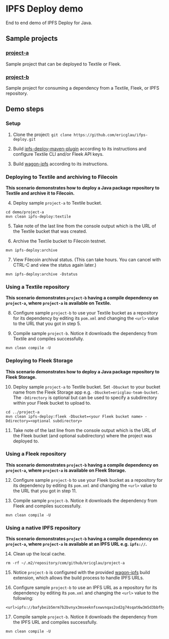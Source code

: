 # IPFS Deploy demo

End to end demo of IPFS Deploy for Java.

## Sample projects

### [project-a](project-a)
Sample project that can be deployed to Textile or Fleek.

### [project-b](project-b)
Sample project for consuming a dependency from a Textile, Fleek, or IPFS repository.

## Demo steps

### Setup

1. Clone the project: `git clone https://github.com/ericglau/ifps-deploy.git`

2. Build [ipfs-deploy-maven-plugin](../ipfs-deploy-maven-plugin) according to its instructions and configure Textile CLI and/or Fleek API keys.

3. Build [wagon-ipfs](../wagon-ipfs) according to its instructions.

### Deploying to Textile and archiving to Filecoin

**This scenario demonstrates how to deploy a Java package repository to Textile and archive it to Filecoin.**

4. Deploy sample `project-a` to Textile bucket.

```
cd demo/project-a
mvn clean ipfs-deploy:textile
```

5. Take note of the last line from the console output which is the URL of the Textile bucket that was created.

6. Archive the Textile bucket to Filecoin testnet.

```
mvn ipfs-deploy:archive
```

7. View Filecoin archival status. (This can take hours. You can cancel with CTRL-C and view the status again later.)

```
mvn ipfs-deploy:archive -Dstatus
```

### Using a Textile repository

**This scenario demonstrates `project-b` having a compile dependency on `project-a`, where `project-a` is available on Textile.**

8. Configure sample `project-b` to use your Textile bucket as a repository for its dependency by editing its `pom.xml` and changing the `<url>` value to the URL that you got in step 5.

9. Compile sample `project-b`. Notice it downloads the dependency from Textile and compiles successfully.

```
mvn clean compile -U
```

### Deploying to Fleek Storage

**This scenario demonstrates how to deploy a Java package repository to Fleek Storage.**

10. Deploy sample `project-a` to Textile bucket.  Set `-Dbucket` to your bucket name from the Fleek Storage app e.g. `-Dbucket=ericglau-team-bucket`.  The `-Ddirectory` is optional but can be used to specify a subdirectory within your Fleek bucket to upload to.

```
cd ../project-a
mvn clean ipfs-deploy:fleek -Dbucket=<your Fleek bucket name> -Ddirectory=<optional subdirectory>
```

11. Take note of the last line from the console output which is the URL of the Fleek bucket (and optional subdirectory) where the project was deployed to.

### Using a Fleek repository

**This scenario demonstrates `project-b` having a compile dependency on `project-a`, where `project-a` is available on Fleek Storage.**

12. Configure sample `project-b` to use your Fleek bucket as a repository for its dependency by editing its `pom.xml` and changing the `<url>` value to the URL that you got in step 11.

13. Compile sample `project-b`. Notice it downloads the dependency from Fleek and compiles successfully.

```
mvn clean compile -U
```

### Using a native IPFS repository

**This scenario demonstrates `project-b` having a compile dependency on `project-a`, where `project-a` is available at an IPFS URL e.g. `ipfs://`.**

14. Clean up the local cache.
```
rm -rf ~/.m2/repository/com/github/ericglau/project-a
```

15. Notice `project-b` is configured with the provided [wagon-ipfs](../wagon-ipfs) build extension, which allows the build process to handle IPFS URLs.

16. Configure sample `project-b` to use an IPFS URL as a repository for its dependency by editing its `pom.xml` and changing the `<url>` value to the following:
```
<url>ipfs://bafybeib5mrm7b2bvnyx3mseeknfsxwvnqas2od2g74sqat6w3m5d3bbfhy</url>
```

17. Compile sample `project-b`. Notice it downloads the dependency from the IPFS URL and compiles successfully.

```
mvn clean compile -U
```
